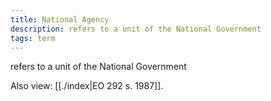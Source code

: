 ```yaml
---
title: National Agency
description: refers to a unit of the National Government
tags: term
---
```


refers to a unit of the National Government

Also view: [[./index|EO 292 s. 1987]].